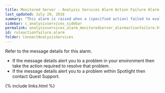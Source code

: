```yaml
---
title: ﻿Monitored Server - Analysis Services Alarm Action Failure Alarm
last_updated: July 29, 2016
summary: "This alarm is raised when a (specified action) failed to evaluate."
sidebar: c_analysisservices_sidebar
permalink: analysisservices_alarm_monitoredserver_alarmactionfailure.html
id: ruleactionfailure.alarm
folder: ConnectAnalysisServices
---
```



Refer to the message details for this alarm.

* If the message details alert you to a problem in your environment then take the action required to resolve that problem.
* If the message details alert you to a problem within Spotlight then contact Quest Support.

{% include links.html %}
